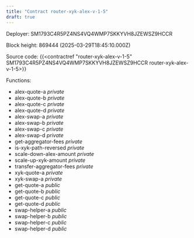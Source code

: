 ```yaml
---
title: "Contract router-xyk-alex-v-1-5"
draft: true
---
```

Deployer: SM1793C4R5PZ4NS4VQ4WMP7SKKYVH8JZEWSZ9HCCR


 



Block height: 869444 (2025-03-29T18:45:10.000Z)

Source code: {{<contractref "router-xyk-alex-v-1-5" SM1793C4R5PZ4NS4VQ4WMP7SKKYVH8JZEWSZ9HCCR router-xyk-alex-v-1-5>}}

Functions:

* alex-quote-a _private_
* alex-quote-b _private_
* alex-quote-c _private_
* alex-quote-d _private_
* alex-swap-a _private_
* alex-swap-b _private_
* alex-swap-c _private_
* alex-swap-d _private_
* get-aggregator-fees _private_
* is-xyk-path-reversed _private_
* scale-down-alex-amount _private_
* scale-up-xyk-amount _private_
* transfer-aggregator-fees _private_
* xyk-quote-a _private_
* xyk-swap-a _private_
* get-quote-a _public_
* get-quote-b _public_
* get-quote-c _public_
* get-quote-d _public_
* swap-helper-a _public_
* swap-helper-b _public_
* swap-helper-c _public_
* swap-helper-d _public_
